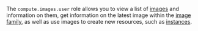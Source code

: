 The `compute.images.user` role allows you to view a list of [images](../../../compute/concepts/image.md) and information on them, get information on the latest image within the [image family](../../../compute/concepts/image.md#family), as well as use images to create new resources, such as [instances](../../../compute/concepts/vm.md).